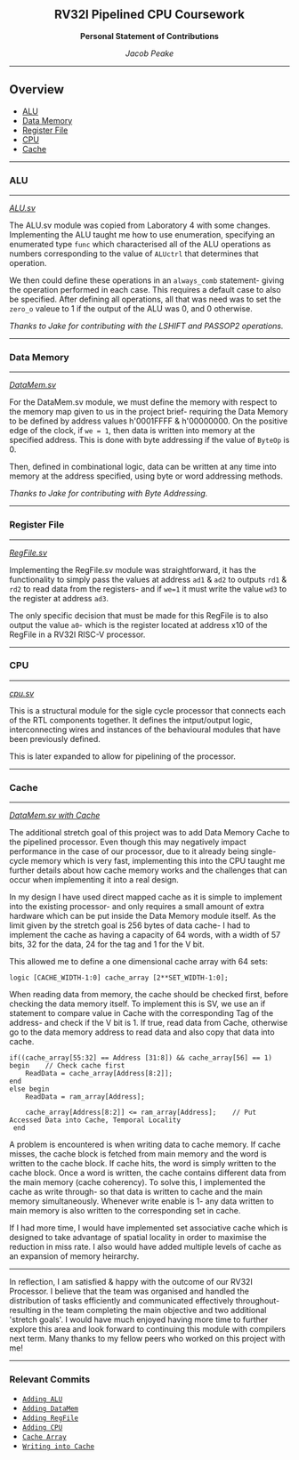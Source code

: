 <center>

## RV32I Pipelined CPU Coursework

 **Personal Statement of Contributions**
 
 *Jacob Peake*

---

</center>

## Overview

* [ALU](#ALU)
* [Data Memory](#Data-Memory)
* [Register File](#Register-File)
* [CPU](#CPU)
* [Cache](#Cache)
___
### ALU
___

*[ALU.sv](https://github.com/EIE2-IAC-Labs/iac-riscv-cw-1/blob/main/CPU/ALU.sv)*

The ALU.sv module was copied from Laboratory 4 with some changes. Implementing the ALU taught me how to use enumeration, specifying an enumerated type `func` which characterised all of the ALU operations as numbers corresponding to the value of `ALUctrl` that determines that operation. 

We then could define these operations in an `always_comb` statement- giving the operation performed in each case. This requires a default case to also be specified. After defining all operations, all that was need was to set the `zero_o` valeue to 1 if the output of the ALU was 0, and 0 otherwise.

*Thanks to Jake for contributing with the LSHIFT and PASSOP2 operations.*
___
### Data Memory
___

*[DataMem.sv](https://github.com/EIE2-IAC-Labs/iac-riscv-cw-1/blob/main/CPU/DataMem.sv)*

For the DataMem.sv module, we must define the memory with respect to the memory map given to us in the project brief- requiring the Data Memory to be defined by address values h'0001FFFF & h'00000000. On the positive edge of the clock, if `we = 1`, then data is written into memory at the specified address. This is done with byte addressing if the value of `ByteOp` is 0.

Then, defined in combinational logic, data can be written at any time into memory at the address specified, using byte or word addressing methods.

*Thanks to Jake for contributing with Byte Addressing.*

___
### Register File
___

*[RegFile.sv](https://github.com/EIE2-IAC-Labs/iac-riscv-cw-1/blob/main/CPU/RegFile.sv)*

Implementing the RegFile.sv module was straightforward, it has the functionality to simply pass the values at address `ad1` & `ad2` to outputs `rd1` & `rd2` to read data from the registers- and if `we=1` it must write the value `wd3` to the register at address `ad3`. 

The only specific decision that must be made for this RegFile is to also output the value `a0`- which is the register located at address x10 of the RegFile in a RV32I RISC-V processor.
___
### CPU
___

*[cpu.sv](https://github.com/EIE2-IAC-Labs/iac-riscv-cw-1/blob/main/CPU/cpu.sv)*

This is a structural module for the sigle cycle processor that connects each of the RTL components together. It defines the intput/output logic, interconnecting wires and instances of the behavioural modules that have been previously defined.

This is later expanded to allow for pipelining of the processor.

___
### Cache
___

*[DataMem.sv with Cache](https://github.com/EIE2-IAC-Labs/iac-riscv-cw-1/blob/cache/CPU/DataMem.sv)*

The additional stretch goal of this project was to add Data Memory Cache to the pipelined processor. Even though this may negatively impact performance in the case of our processor, due to it already being single-cycle memory which is very fast, implementing this into the CPU taught me further details about how cache memory works and the challenges that can occur when implementing it into a real design.

In my design I have used direct mapped cache as it is simple to implement into the existing processor- and only requires a small amount of extra hardware which can be put inside the Data Memory module itself. As the limit given by the stretch goal is 256 bytes of data cache- I had to implement the cache as having a capacity of 64 words, with a width of 57 bits, 32 for the data, 24 for the tag and 1 for the V bit.

This allowed me to define a one dimensional cache array with 64 sets:

`logic [CACHE_WIDTH-1:0] cache_array [2**SET_WIDTH-1:0];`

When reading data from memory, the cache should be checked first, before checking the data memory itself. To implement this is SV, we use an if statement to compare value in Cache with the corresponding Tag of the address- and check if the V bit is 1. If true, read data from Cache, otherwise go to the data memory address to read data and also copy that data into cache.

```
if((cache_array[55:32] == Address [31:8]) && cache_array[56] == 1) begin    // Check cache first
    ReadData = cache_array[Address[8:2]];
end
else begin
    ReadData = ram_array[Address];
                
    cache_array[Address[8:2]] <= ram_array[Address];    // Put Accessed Data into Cache, Temporal Locality
 end
```

A problem is encountered is when writing data to cache memory. If cache misses, the cache block is fetched from main memory and the word is written to the cache block. If cache hits, the word is simply written to the cache block. Once a word is written, the cache contains different data from the main memory (cache coherency). To solve this, I implemented the cache as write through- so that data is written to cache and the main memory simultaneously. Whenever write enable is 1- any data written to main memory is also written to the corresponding set in cache.

If I had more time, I would have implemented set associative cache which is designed to take advantage of spatial locality in order to maximise the reduction in miss rate. I also would have added multiple levels of cache as an expansion of memory heirarchy.         
___

In reflection, I am satisfied & happy with the outcome of our RV32I Processor. I believe that the team was organised and handled the distribution of tasks efficiently and communicated effectively throughout- resulting in the team completing the main objective and two additional 'stretch goals'. I would have much enjoyed having more time to further explore this area and look forward to continuing this module with compilers next term. Many thanks to my fellow peers who worked on this project with me!
___
### Relevant Commits
- [`Adding ALU`](https://github.com/EIE2-IAC-Labs/iac-riscv-cw-1/commit/65945848e7b2a2c131758b5361d6a271e4588043)
- [`Adding DataMem`](https://github.com/EIE2-IAC-Labs/iac-riscv-cw-1/commit/ee85bf3daf01f4ebe64abc5401fe508efdc47020)
- [`Adding RegFile`](https://github.com/EIE2-IAC-Labs/iac-riscv-cw-1/commit/388a77eda0c8e39489a467bd0be464e26e7413ee)
- [`Adding CPU`](https://github.com/EIE2-IAC-Labs/iac-riscv-cw-1/commit/0dd456775f735c92ff1a90fa883f4c743d6066e8)
- [`Cache Array`](https://github.com/EIE2-IAC-Labs/iac-riscv-cw-1/commit/a5d6d05544fbe9896f725d327c1d2d139c832db0)
- [`Writing into Cache`](https://github.com/EIE2-IAC-Labs/iac-riscv-cw-1/commit/6a7ebf8de81103ac05fe14dff6ed911cf3fa7d3f)

